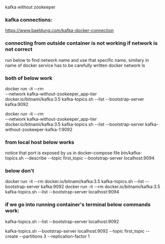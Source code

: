 kafka without zookeeper

### kafka connections:
https://www.baeldung.com/kafka-docker-connection

### connecting from outside container is not working if network is not correct
run below to find network name and use that specific name, similary in name of docker service has to be carefully written
docker network ls

### both of below work
docker run -it --rm \
    --network kafka-without-zookeeper_app-tier \
    docker.io/bitnami/kafka:3.5 kafka-topics.sh --list  --bootstrap-server kafka:9092

docker run -it --rm \
    --network kafka-without-zookeeper_app-tier \
    docker.io/bitnami/kafka:3.5 kafka-topics.sh --list  --bootstrap-server kafka-without-zookeeper-kafka-1:9092

### from local host below works
notice that port is exposed by us in docker-compose file
bin/kafka-topics.sh --describe --topic first_topic --bootstrap-server localhost:9094

### below don't
docker run -it --rm docker.io/bitnami/kafka:3.5 kafka-topics.sh --list  --bootstrap-server kafka:9092
docker run -it --rm docker.io/bitnami/kafka:3.5 kafka-topics.sh --list  --bootstrap-server localhost:9094



### if we go into running container's terminal below commands work:
kafka-topics.sh --list  --bootstrap-server localhost:9092

kafka-topics.sh --bootstrap-server localhost:9092 --topic first_topic --create --partitions 3 --replication-factor 1